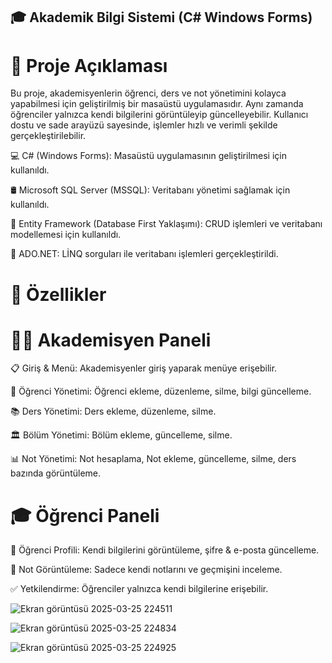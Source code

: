 ## 🎓 Akademik Bilgi Sistemi (C# Windows Forms)
# 📌 Proje Açıklaması
Bu proje, akademisyenlerin öğrenci, ders ve not yönetimini kolayca yapabilmesi için geliştirilmiş bir masaüstü uygulamasıdır. Aynı zamanda öğrenciler yalnızca kendi bilgilerini görüntüleyip güncelleyebilir. Kullanıcı dostu ve sade arayüzü sayesinde, işlemler hızlı ve verimli şekilde gerçekleştirilebilir.

💻 C# (Windows Forms): Masaüstü uygulamasının geliştirilmesi için kullanıldı.

🛢️ Microsoft SQL Server (MSSQL): Veritabanı yönetimi sağlamak için kullanıldı.

📂 Entity Framework (Database First Yaklaşımı): CRUD işlemleri ve veritabanı modellemesi için kullanıldı.

📝 ADO.NET: LİNQ sorguları ile veritabanı işlemleri gerçekleştirildi.

# 🚀 Özellikler

# 👨‍🏫 Akademisyen Paneli
📋 Giriş & Menü: Akademisyenler giriş yaparak menüye erişebilir.

📝 Öğrenci Yönetimi: Öğrenci ekleme, düzenleme, silme, bilgi güncelleme.

📚 Ders Yönetimi: Ders ekleme, düzenleme, silme.

🏛️ Bölüm Yönetimi: Bölüm ekleme, güncelleme, silme.

📊 Not Yönetimi: Not hesaplama, Not ekleme, güncelleme, silme, ders bazında görüntüleme.

# 🎓 Öğrenci Paneli 

👤 Öğrenci Profili: Kendi bilgilerini görüntüleme, şifre & e-posta güncelleme.

📖 Not Görüntüleme: Sadece kendi notlarını ve geçmişini inceleme.

✅ Yetkilendirme: Öğrenciler yalnızca kendi bilgilerine erişebilir.

![Ekran görüntüsü 2025-03-25 224511](https://github.com/user-attachments/assets/7251dc6c-88dd-4f88-ba48-1f6418e3a310)

![Ekran görüntüsü 2025-03-25 224834](https://github.com/user-attachments/assets/468cf903-7eee-4f38-95d7-a56a67002ebc)

![Ekran görüntüsü 2025-03-25 224925](https://github.com/user-attachments/assets/cde8b93f-9b60-4403-ace6-d6f2234ee319)



